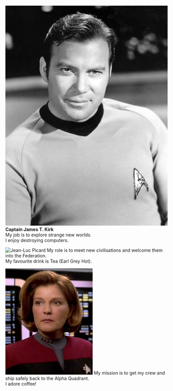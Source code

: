 ![James T. Kirk](./img/kirk.jpeg)
__Captain James T. Kirk__    
My job is to explore strange new worlds.   
I enjoy destroying computers.    

![Jean-Luc Picard](./imgpicard.jpeg)
My role is to meet new civilisations and welcome them into the Federation.   
My favourite drink is Tea (Earl Grey Hot).    

![Kathyrn Janeway](./img/Janeway.jpeg)
My mission is to get my crew and ship safely back to the Alpha Quadrant.   
I adore coffee!    

